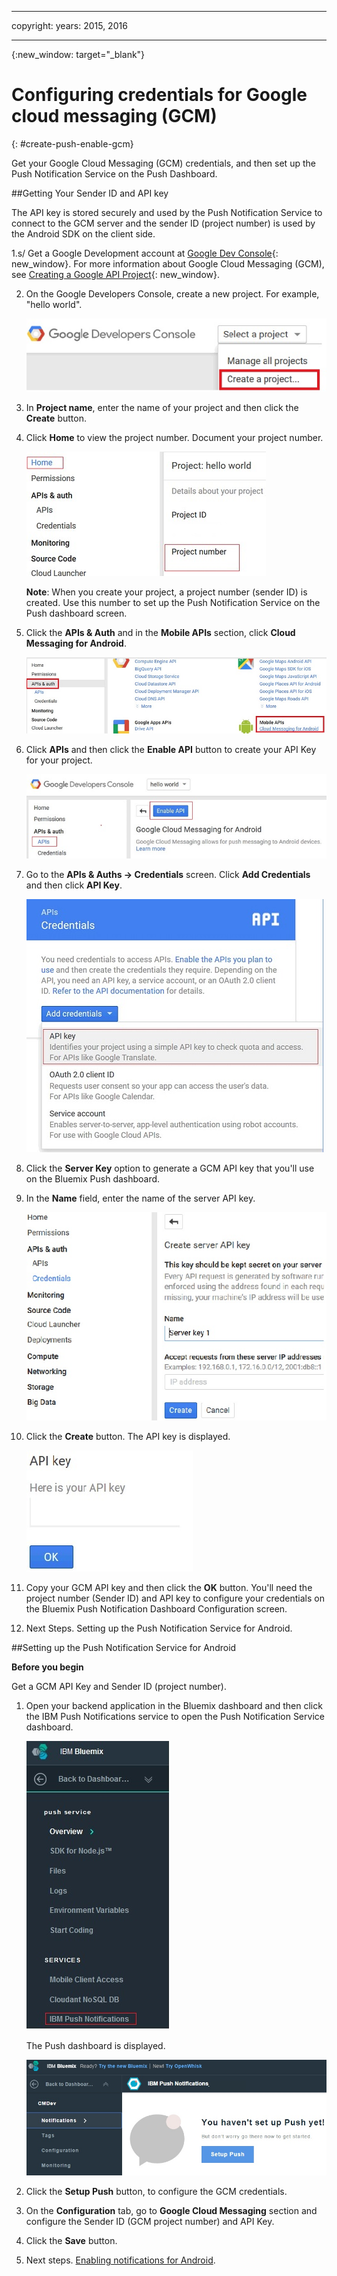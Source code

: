 
---

copyright:
 years: 2015, 2016

---

{:new_window: target="_blank"}
# Configuring credentials for Google cloud messaging (GCM)
{: #create-push-enable-gcm}

Get your Google Cloud Messaging (GCM) credentials, and then set up the Push Notification Service on the Push Dashboard.

##Getting Your Sender ID and API key

The API key is stored securely and used by the Push Notification Service to connect to the GCM server and the sender ID (project number) is used by the Android SDK on the client side.

1.s/ Get a Google Development account at [Google Dev Console](https://console.developers.google.com/start){: new_window}. For more information about Google Cloud Messaging (GCM), see [Creating a Google API Project](https://developers.google.com/console/help/new/){: new_window}.

2. On the Google Developers Console, create a new project. For example, "hello world".

	![Create project](images/gcm_createproject.jpg)

3. In **Project name**, enter the name of your project and then click the **Create** button.
4. Click **Home** to view the project number. Document your project number.

	![GCM project number](images/gcm_projectnumber.jpg)

	**Note**: When you create your project, a project number (sender ID) is created. Use this number to set up the Push Notification Service on the Push dashboard screen.

5. Click the **APIs & Auth** and in the **Mobile APIs** section, click **Cloud Messaging for Android**.

	![APIs](images/gcm_mobileapi.jpg)

6. Click **APIs** and then click the **Enable API** button to create your API Key for your project.

	![Enable API ](images/gcm_enable_api.jpg)

7. Go to the **APIs & Auths -> Credentials** screen. Click **Add Credentials** and then click **API Key**.

	![API credentials](images/api_credentials.jpg)

8. Click the **Server Key** option to generate a GCM API key that you'll use on the Bluemix Push dashboard.
9. In the **Name** field, enter the name of the server API key.

	![GCM server key](images/gcm_serverkey.jpg)

10. Click the **Create** button.
The API key is displayed.

	![GCM API key](images/gcm_apikey.jpg)

11. Copy your GCM API key and then click the **OK** button. You'll need the project number (Sender ID) and API key to configure your credentials on the Bluemix Push Notification Dashboard Configuration screen.
12. Next Steps. Setting up the Push Notification Service for Android.

##Setting up the Push Notification Service for Android

**Before you begin**

Get a GCM API Key and Sender ID (project number).

1. Open your backend application in the Bluemix dashboard and then click the IBM Push Notifications service to open the Push Notification Service dashboard.

	![Push dashboard](images/bluemixdashboard_push.jpg)

	The Push dashboard is displayed.

	![Push setup](images/setup_push_main.jpg)

2. Click the **Setup Push** button, to configure the GCM credentials.
1. On the **Configuration** tab, go to **Google Cloud Messaging** section and configure the Sender ID (GCM project number) and API Key.

4. Click the **Save** button.
5. Next steps. [Enabling notifications for Android](c_enable_push.html).
